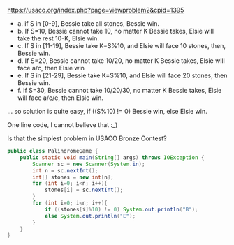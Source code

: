 https://usaco.org/index.php?page=viewproblem2&cpid=1395


* a. if S in [0-9], Bessie take all stones, Bessie win.
* b. If S=10, Bessie cannot take 10, no matter K Bessie takes, Elsie will take the rest 10-K, Elsie win.
* c. If S in [11-19], Bessie take K=S%10, and Elsie will face 10 stones, then, Bessie win.
* d. If S=20, Bessie cannot take 10/20, no matter K Bessie takes, Elsie will face a/c, then Elsie win
* e. If S in [21-29], Bessie take K=S%10, and Elsie will face 20 stones, then Bessie win.
* f. If S=30, Bessie cannot take 10/20/30, no matter K Bessie takes, Elsie will face a/c/e, then Elsie win.

… so solution is quite easy, if ((S%10) != 0) Bessie win, else Elsie win.

One line code, I cannot believe that :_)

Is that the simplest problem in USACO Bronze Contest?

```java
public class PalindromeGame {
    public static void main(String[] args) throws IOException {
        Scanner sc = new Scanner(System.in);
        int n = sc.nextInt();
        int[] stones = new int[n];
        for (int i=0; i<n; i++){
            stones[i] = sc.nextInt();
        }
        for (int i=0; i<n; i++){
            if ((stones[i]%10) != 0) System.out.println("B");
            else System.out.println("E");
        }
    }
}
```
